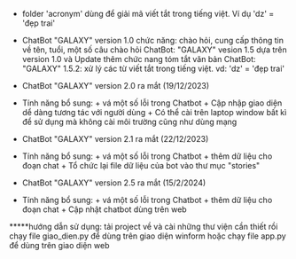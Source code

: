 * folder 'acronym' dùng để giải mã viết tắt trong tiếng việt. Ví dụ 'dz' = 'đẹp trai'

* ChatBot "GALAXY" version 1.0
chức năng: chào hỏi, cung cấp thông tin về tên, tuổi, một số câu chào hỏi
ChatBot: "GALAXY" vesion 1.5 
dựa trên version 1.0 và Update thêm chức nang tóm tắt văn bản
ChatBot: "GALAXY" 1.5.2:
xử lý các từ viết tắt trong tiếng việt. vd: 'dz' = 'đẹp trai'

* ChatBot "GALAXY" version 2.0 ra mắt (19/12/2023)
- Tính năng bổ sung: + vá một số lỗi trong Chatbot
                     + Cập nhập giao diện dể dàng tương tác với người dùng
                     + Có thể cài trên laptop window bất kì để sử dụng mà không cài môi trường cũng như dùng mạng

* ChatBot "GALAXY" version 2.1 ra mắt (22/12/2023)
- Tính năng bổ sung: + vá một số lỗi trong Chatbot
                     + thêm dữ liệu cho đoạn chat
                     + Tổ chức lại file dữ liệu của bot vào thư mục "stories"

* ChatBot "GALAXY" version 2.5 ra mắt (15/2/2024)
- Tính năng bổ sung: + vá một số lỗi trong Chatbot
                     + thêm dữ liệu cho đoạn chat
                     + Cập nhật chatbot dùng trên web

*****hướng dẫn sử dụng: tải project về và cài những thư viện cần thiết rồi chạy file giao_dien.py để dùng trên giao diện winform hoặc chạy file app.py để dùng trên giao diện web
